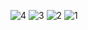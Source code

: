 ![4](https://github.com/user-attachments/assets/ce856118-5894-4fac-b526-f5bec73b316e)
![3](https://github.com/user-attachments/assets/5a8faf10-ec2c-4c07-9723-e1a5e923b448)
![2](https://github.com/user-attachments/assets/41f2d994-8b09-4d5f-bdb1-b6e1f77518c0)
![1](https://github.com/user-attachments/assets/ed82e7d3-9248-41b1-b676-3e4c94f5708b)


